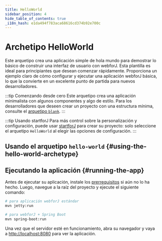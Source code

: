 ```yaml
---
title: HelloWorld
sidebar_position: 4
hide_table_of_contents: true
_i18n_hash: e1da494f783aca68616cd374b92e700c
---
```

<Head>
  <style>{`
  .container {
    max-width: 65em !important;
  }
  `}</style>
</Head>

<!-- vale off -->
# Archetipo HelloWorld
<!-- vale on -->

Este arquetipo crea una aplicación simple de hola mundo para demostrar lo básico de construir una interfaz de usuario con webforJ. Esta plantilla es ideal para principiantes que desean comenzar rápidamente. Proporciona un ejemplo claro de cómo configurar y ejecutar una aplicación webforJ básica, lo que la convierte en un excelente punto de partida para nuevos desarrolladores.

:::tip Comenzando desde cero
Este arquetipo crea una aplicación minimalista con algunos componentes y algo de estilo. Para los desarrolladores que deseen crear un proyecto con una estructura mínima, consulte el [arquetipo `blank`](./blank).
:::

:::tip Usando startforJ
Para más control sobre la personalización y configuración, puede usar [startforJ](https://docs.webforj.com/startforj/) para crear su proyecto: solo seleccione el arquetipo `HelloWorld` al elegir las opciones de configuración.
:::

## Usando el arquetipo `hello-world` {#using-the-hello-world-archetype}

<ComponentArchetype
project="hello-world"
/>

## Ejecutando la aplicación {#running-the-app}

Antes de ejecutar su aplicación, instale los [prerrequisitos](../../introduction/prerequisites) si aún no lo ha hecho. Luego, navegue a la raíz del proyecto y ejecute el siguiente comando:

```bash
# para aplicación webforJ estándar
mvn jetty:run

# para webforJ + Spring Boot
mvn spring-boot:run
```

Una vez que el servidor esté en funcionamiento, abra su navegador y vaya a [http://localhost:8080](http://localhost:8080) para ver la aplicación.
